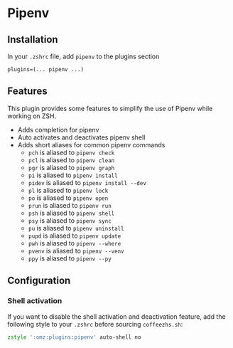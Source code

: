 # Pipenv

## Installation

In your `.zshrc` file, add `pipenv` to the plugins section

```
plugins=(... pipenv ...)
```

## Features

This plugin provides some features to simplify the use of Pipenv while working on ZSH.

- Adds completion for pipenv
- Auto activates and deactivates pipenv shell
- Adds short aliases for common pipenv commands
  - `pch` is aliased to `pipenv check`
  - `pcl` is aliased to `pipenv clean`
  - `pgr` is aliased to `pipenv graph`
  - `pi` is aliased to `pipenv install`
  - `pidev` is aliased to `pipenv install --dev`
  - `pl` is aliased to `pipenv lock`
  - `po` is aliased to `pipenv open`
  - `prun` is aliased to `pipenv run`
  - `psh` is aliased to `pipenv shell`
  - `psy` is aliased to `pipenv sync`
  - `pu` is aliased to `pipenv uninstall`
  - `pupd` is aliased to `pipenv update`
  - `pwh` is aliased to `pipenv --where`
  - `pvenv` is aliased to `pipenv --venv`
  - `ppy` is aliased to `pipenv --py`

## Configuration

### Shell activation

If you want to disable the shell activation and deactivation feature, add the following style to your `.zshrc` before sourcing `coffeezhs.sh`:

```zsh
zstyle ':omz:plugins:pipenv' auto-shell no
```
